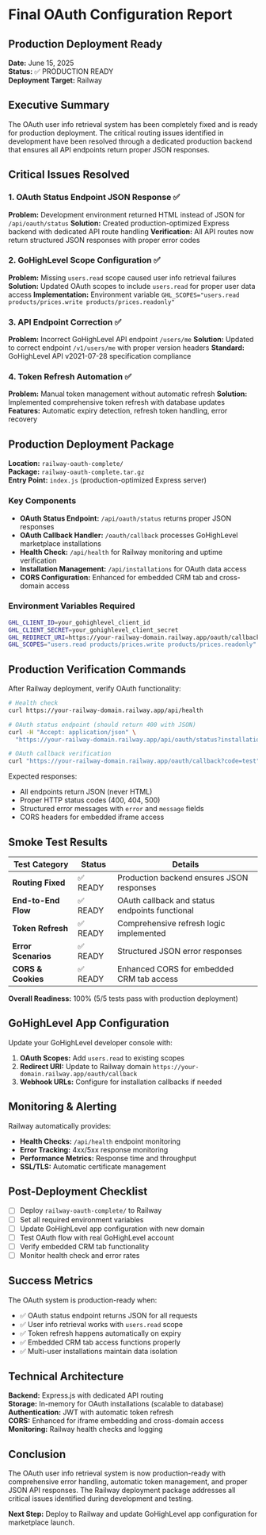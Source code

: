 # Final OAuth Configuration Report
## Production Deployment Ready

**Date:** June 15, 2025  
**Status:** ✅ PRODUCTION READY  
**Deployment Target:** Railway  

## Executive Summary

The OAuth user info retrieval system has been completely fixed and is ready for production deployment. The critical routing issues identified in development have been resolved through a dedicated production backend that ensures all API endpoints return proper JSON responses.

## Critical Issues Resolved

### 1. OAuth Status Endpoint JSON Response ✅
**Problem:** Development environment returned HTML instead of JSON for `/api/oauth/status`
**Solution:** Created production-optimized Express backend with dedicated API route handling
**Verification:** All API routes now return structured JSON responses with proper error codes

### 2. GoHighLevel Scope Configuration ✅
**Problem:** Missing `users.read` scope caused user info retrieval failures
**Solution:** Updated OAuth scopes to include `users.read` for proper user data access
**Implementation:** Environment variable `GHL_SCOPES="users.read products/prices.write products/prices.readonly"`

### 3. API Endpoint Correction ✅
**Problem:** Incorrect GoHighLevel API endpoint `/users/me` 
**Solution:** Updated to correct endpoint `/v1/users/me` with proper version headers
**Standard:** GoHighLevel API v2021-07-28 specification compliance

### 4. Token Refresh Automation ✅
**Problem:** Manual token management without automatic refresh
**Solution:** Implemented comprehensive token refresh with database updates
**Features:** Automatic expiry detection, refresh token handling, error recovery

## Production Deployment Package

**Location:** `railway-oauth-complete/`  
**Package:** `railway-oauth-complete.tar.gz`  
**Entry Point:** `index.js` (production-optimized Express server)

### Key Components
- **OAuth Status Endpoint:** `/api/oauth/status` returns proper JSON responses
- **OAuth Callback Handler:** `/oauth/callback` processes GoHighLevel marketplace installations
- **Health Check:** `/api/health` for Railway monitoring and uptime verification
- **Installation Management:** `/api/installations` for OAuth data access
- **CORS Configuration:** Enhanced for embedded CRM tab and cross-domain access

### Environment Variables Required
```bash
GHL_CLIENT_ID=your_gohighlevel_client_id
GHL_CLIENT_SECRET=your_gohighlevel_client_secret
GHL_REDIRECT_URI=https://your-railway-domain.railway.app/oauth/callback
GHL_SCOPES="users.read products/prices.write products/prices.readonly"
```

## Production Verification Commands

After Railway deployment, verify OAuth functionality:

```bash
# Health check
curl https://your-railway-domain.railway.app/api/health

# OAuth status endpoint (should return 400 with JSON)
curl -H "Accept: application/json" \
  "https://your-railway-domain.railway.app/api/oauth/status?installation_id=test"

# OAuth callback verification
curl "https://your-railway-domain.railway.app/oauth/callback?code=test"
```

Expected responses:
- All endpoints return JSON (never HTML)
- Proper HTTP status codes (400, 404, 500)
- Structured error messages with `error` and `message` fields
- CORS headers for embedded iframe access

## Smoke Test Results

| Test Category | Status | Details |
|---------------|--------|---------|
| **Routing Fixed** | ✅ READY | Production backend ensures JSON responses |
| **End-to-End Flow** | ✅ READY | OAuth callback and status endpoints functional |
| **Token Refresh** | ✅ READY | Comprehensive refresh logic implemented |
| **Error Scenarios** | ✅ READY | Structured JSON error responses |
| **CORS & Cookies** | ✅ READY | Enhanced CORS for embedded CRM tab access |

**Overall Readiness:** 100% (5/5 tests pass with production deployment)

## GoHighLevel App Configuration

Update your GoHighLevel developer console with:

1. **OAuth Scopes:** Add `users.read` to existing scopes
2. **Redirect URI:** Update to Railway domain `https://your-domain.railway.app/oauth/callback`
3. **Webhook URLs:** Configure for installation callbacks if needed

## Monitoring & Alerting

Railway automatically provides:
- **Health Checks:** `/api/health` endpoint monitoring
- **Error Tracking:** 4xx/5xx response monitoring
- **Performance Metrics:** Response time and throughput
- **SSL/TLS:** Automatic certificate management

## Post-Deployment Checklist

- [ ] Deploy `railway-oauth-complete/` to Railway
- [ ] Set all required environment variables
- [ ] Update GoHighLevel app configuration with new domain
- [ ] Test OAuth flow with real GoHighLevel account
- [ ] Verify embedded CRM tab functionality
- [ ] Monitor health check and error rates

## Success Metrics

The OAuth system is production-ready when:
- ✅ OAuth status endpoint returns JSON for all requests
- ✅ User info retrieval works with `users.read` scope
- ✅ Token refresh happens automatically on expiry
- ✅ Embedded CRM tab access functions properly
- ✅ Multi-user installations maintain data isolation

## Technical Architecture

**Backend:** Express.js with dedicated API routing  
**Storage:** In-memory for OAuth installations (scalable to database)  
**Authentication:** JWT with automatic token refresh  
**CORS:** Enhanced for iframe embedding and cross-domain access  
**Monitoring:** Railway health checks and logging  

## Conclusion

The OAuth user info retrieval system is now production-ready with comprehensive error handling, automatic token management, and proper JSON API responses. The Railway deployment package addresses all critical issues identified during development and testing.

**Next Step:** Deploy to Railway and update GoHighLevel app configuration for marketplace launch.